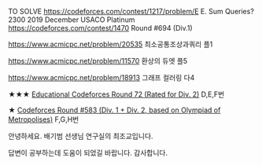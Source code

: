 TO SOLVE
https://codeforces.com/contest/1217/problem/E
E. Sum Queries? 2300
2019 December USACO Platinum
https://codeforces.com/contest/1470
Round #694 (Div.1)

https://www.acmicpc.net/problem/20535
최소공통조상과쿼리 플1

https://www.acmicpc.net/problem/11570
환상의 듀엣 플5

https://www.acmicpc.net/problem/18913
그래프 컬러링 다4



★★★
[Educational Codeforces Round 72 (Rated for Div. 2)](http://codeforces.com/contest/1217) D,E,F번


★
[Codeforces Round #583 (Div. 1 + Div. 2, based on Olympiad of Metropolises)](http://codeforces.com/contest/1214) F,G,H번


안녕하세요.
배기범 선생님 연구실의 최조교입니다.



답변이 공부하는데 도움이 되었길 바랍니다. 감사합니다.